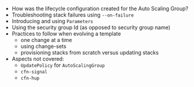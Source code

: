 - How was the lifecycle configuration created for the Auto Scaling Group?
- Troubleshooting stack failures using `--on-failure`
- Introducing and using `Parameters`
- Using the security group Id (as opposed to security group name)
- Practices to follow when evolving a template
    - one change at a time
    - using change-sets
    - provisioning stacks from scratch versus updating stacks
- Aspects not covered:
    - `UpdatePolicy` for `AutoScalingGroup`
    - `cfn-signal`
    - `cfn-hup`